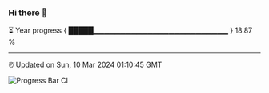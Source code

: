 ### Hi there 👋

⏳ Year progress { █████▁▁▁▁▁▁▁▁▁▁▁▁▁▁▁▁▁▁▁▁▁▁▁▁▁ } 18.87 %

---

⏰ Updated on Sun, 10 Mar 2024 01:10:45 GMT

![Progress Bar CI](https://github.com/liununu/liununu/workflows/Progress%20Bar%20CI/badge.svg)
